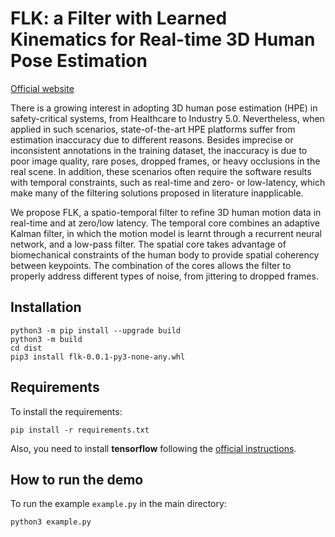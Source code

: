 # FLK: a Filter with Learned Kinematics for Real-time 3D Human Pose Estimation
[Official website](https://parco-lab.github.io/FLK/)

There is a growing interest in adopting 3D human pose estimation (HPE) in safety-critical systems, from Healthcare to Industry 5.0. Nevertheless, when applied in such scenarios, state-of-the-art HPE platforms suffer from estimation inaccuracy due to different reasons. Besides imprecise or inconsistent annotations in the training dataset, the inaccuracy is due to poor image quality, rare poses, dropped frames, or heavy occlusions in the real scene. In addition, these scenarios often require the software results with temporal constraints, such as real-time and zero- or low-latency, which make many of the filtering solutions proposed in literature inapplicable.

We propose FLK, a spatio-temporal filter to refine 3D human motion data in real-time and at zero/low latency. The temporal core combines an adaptive Kalman filter, in which the motion model is learnt through a recurrent neural network, and a low-pass filter. The spatial core takes advantage of biomechanical constraints of the human body to provide spatial coherency between keypoints. The combination of the cores allows the filter to properly address different types of noise, from jittering to dropped frames.

## Installation
```
python3 -m pip install --upgrade build
python3 -m build
cd dist
pip3 install flk-0.0.1-py3-none-any.whl
```


## Requirements
To install the requirements:

```
pip install -r requirements.txt
```

Also, you need to install **tensorflow** following the [official instructions](https://www.tensorflow.org/install).

## How to run the demo

To run the example  `example.py` in the main directory:

```
python3 example.py
```
